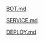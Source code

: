 
[BOT.md](https://github.ncsu.edu/rkrish11/timely-trampoline/blob/master/BOT.md)

[SERVICE.md](https://github.ncsu.edu/rkrish11/timely-trampoline/blob/master/SERVICE.md)

[DEPLOY.md](https://github.ncsu.edu/rkrish11/timely-trampoline/blob/master/DEPLOY.md)
